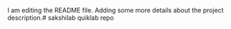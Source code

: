 I am editing the README file. Adding some more details about the project description.# sakshilab
quiklab repo
